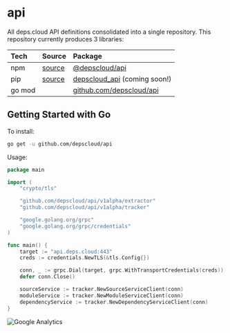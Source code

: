 # api

All deps.cloud API definitions consolidated into a single repository.
This repository currently produces 3 libraries:

| Tech   | Source                                  | Package                                                        |
|:-------|:----------------------------------------|:---------------------------------------------------------------|
| npm    | [source](packages/depscloud-api-nodejs) | [@depscloud/api](https://www.npmjs.com/package/@depscloud/api) |
| pip    | [source](packages/depscloud-api-python) | [depscloud_api](https://pypi.org/project/depscloud_api/) (coming soon!)      |
| go mod |                                         | [github.com/depscloud/api](https://github.com/depscloud/api)   |

## Getting Started with Go

To install:

```bash
go get -u github.com/depscloud/api
```

Usage:

```go
package main

import (
    "crypto/tls"

    "github.com/depscloud/api/v1alpha/extractor"
    "github.com/depscloud/api/v1alpha/tracker"

    "google.golang.org/grpc"
    "google.golang.org/grpc/credentials"
)

func main() {
    target := "api.deps.cloud:443"
    creds := credentials.NewTLS(&tls.Config{})

    conn, _ := grpc.Dial(target, grpc.WithTransportCredentials(creds))
    defer conn.Close()

    sourceService := tracker.NewSourceServiceClient(conn)
    moduleService := tracker.NewModuleServiceClient(conn)
    dependencyService := tracker.NewDependencyServiceClient(conn)
}
```

![Google Analytics](https://www.google-analytics.com/collect?v=1&cid=555&t=event&ec=repo&ea=open&dp=depscloud%2Fapi&dt=depscloud%2Fapi&tid=UA-143087272-2)
